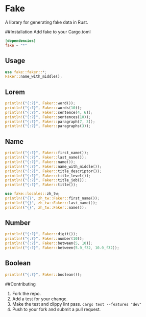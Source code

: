 # Fake
A library for generating fake data in Rust.

##Installation
Add fake to your Cargo.toml
```toml
[dependencies]
fake = "*"
```
## Usage
```rust
use fake::faker::*;
Faker::name_with_middle();
```
## Lorem
```rust
println!("{:?}", Faker::word());
println!("{:?}", Faker::words(10));
println!("{:?}", Faker::sentence(4, 6));
println!("{:?}", Faker::sentences(10));
println!("{:?}", Faker::paragraph(7, 3));
println!("{:?}", Faker::paragraphs(3));
```
## Name
```rust
println!("{:?}", Faker::first_name());
println!("{:?}", Faker::last_name());
println!("{:?}", Faker::name());
println!("{:?}", Faker::name_with_middle());
println!("{:?}", Faker::title_descriptor());
println!("{:?}", Faker::title_level());
println!("{:?}", Faker::title_job());
println!("{:?}", Faker::title());

use fake::locales::zh_tw;
println!("{}", zh_tw::Faker::first_name());
println!("{}", zh_tw::Faker::last_name());
println!("{}", zh_tw::Faker::name());
```
## Number
```rust
println!("{:?}", Faker::digit());
println!("{:?}", Faker::number(10));
println!("{:?}", Faker::between(5, 10));
println!("{:?}", Faker::between(5.0_f32, 10.0_f32));
```
## Boolean
```rust
println!("{:?}", Faker::boolean());
```

##Contributing
1. Fork the repo.
3. Add a test for your change.
4. Make the test and clippy lint pass. `cargo test --features "dev"`
5. Push to your fork and submit a pull request.
